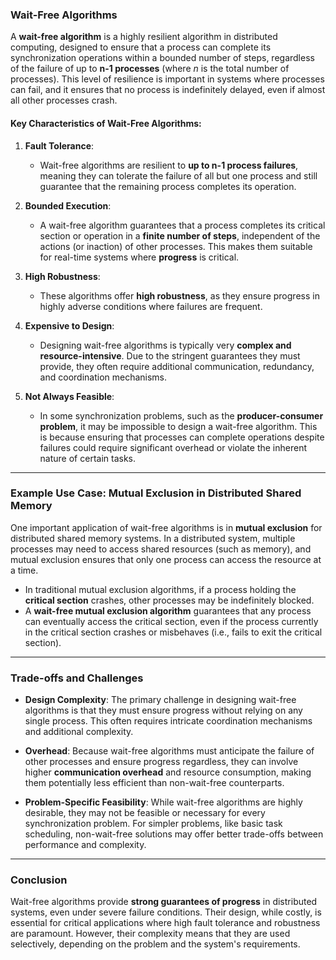 ### Wait-Free Algorithms

A **wait-free algorithm** is a highly resilient algorithm in distributed computing, designed to ensure that a process can complete its synchronization operations within a bounded number of steps, regardless of the failure of up to **n-1 processes** (where _n_ is the total number of processes). This level of resilience is important in systems where processes can fail, and it ensures that no process is indefinitely delayed, even if almost all other processes crash.

#### Key Characteristics of Wait-Free Algorithms:
1. **Fault Tolerance**:
   - Wait-free algorithms are resilient to **up to n-1 process failures**, meaning they can tolerate the failure of all but one process and still guarantee that the remaining process completes its operation.

2. **Bounded Execution**:
   - A wait-free algorithm guarantees that a process completes its critical section or operation in a **finite number of steps**, independent of the actions (or inaction) of other processes. This makes them suitable for real-time systems where **progress** is critical.

3. **High Robustness**:
   - These algorithms offer **high robustness**, as they ensure progress in highly adverse conditions where failures are frequent.

4. **Expensive to Design**:
   - Designing wait-free algorithms is typically very **complex and resource-intensive**. Due to the stringent guarantees they must provide, they often require additional communication, redundancy, and coordination mechanisms.
   
5. **Not Always Feasible**:
   - In some synchronization problems, such as the **producer-consumer problem**, it may be impossible to design a wait-free algorithm. This is because ensuring that processes can complete operations despite failures could require significant overhead or violate the inherent nature of certain tasks.
   
---

### Example Use Case: **Mutual Exclusion in Distributed Shared Memory**

One important application of wait-free algorithms is in **mutual exclusion** for distributed shared memory systems. In a distributed system, multiple processes may need to access shared resources (such as memory), and mutual exclusion ensures that only one process can access the resource at a time.

- In traditional mutual exclusion algorithms, if a process holding the **critical section** crashes, other processes may be indefinitely blocked.
- A **wait-free mutual exclusion algorithm** guarantees that any process can eventually access the critical section, even if the process currently in the critical section crashes or misbehaves (i.e., fails to exit the critical section). 

---

### Trade-offs and Challenges
- **Design Complexity**: The primary challenge in designing wait-free algorithms is that they must ensure progress without relying on any single process. This often requires intricate coordination mechanisms and additional complexity.
  
- **Overhead**: Because wait-free algorithms must anticipate the failure of other processes and ensure progress regardless, they can involve higher **communication overhead** and resource consumption, making them potentially less efficient than non-wait-free counterparts.

- **Problem-Specific Feasibility**: While wait-free algorithms are highly desirable, they may not be feasible or necessary for every synchronization problem. For simpler problems, like basic task scheduling, non-wait-free solutions may offer better trade-offs between performance and complexity.

---

### Conclusion

Wait-free algorithms provide **strong guarantees of progress** in distributed systems, even under severe failure conditions. Their design, while costly, is essential for critical applications where high fault tolerance and robustness are paramount. However, their complexity means that they are used selectively, depending on the problem and the system's requirements.
